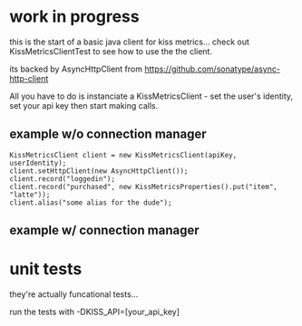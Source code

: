 # work in progress

this is the start of a basic java client for kiss metrics...
check out KissMetricsClientTest to see how to use the the client.

its backed by AsyncHttpClient from https://github.com/sonatype/async-http-client

All you have to do is instanciate a KissMetricsClient - set the user's identity, set your api key then start making calls.

## example w/o connection manager
    KissMetricsClient client = new KissMetricsClient(apiKey, userIdentity);
    client.setHttpClient(new AsyncHttpClient());
    client.record("loggedin");
    client.record("purchased", new KissMetricsProperties().put("item", "latte"));
    client.alias("some alias for the dude");

## example w/ connection manager

# unit tests

they're actually funcational tests...

run the tests with -DKISS_API=[your_api_key]